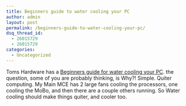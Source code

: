 ```yaml
---
title: Beginners guide to water cooling your PC
author: admin
layout: post
permalink: /beginners-guide-to-water-cooling-your-pc/
dsq_thread_id:
  - 26015729
  - 26015729
categories:
  - Uncategorized
---
```

Toms Hardware has a <a class href="http://www.tomshardware.com/2007/03/28/a-beginners-guide-for-watercooling-your-pc/">Beginners guide for water cooling your PC</a>. the question, some of you are probably thinking, is Why?! Simple. Quiter computing. My Main MCE has 2 large fans cooling the processors, one cooling the MoBo, and then there are a couple others running. So Water cooling should make things quiter, and cooler too.
